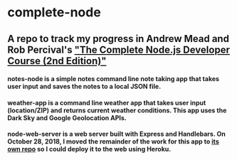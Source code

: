 # complete-node
## A repo to track my progress in Andrew Mead and Rob Percival's ["The Complete Node.js Developer Course (2nd Edition)"](https://www.udemy.com/the-complete-nodejs-developer-course-2/ "The Complete Node.js Developer Course")

#### notes-node is a simple notes command line note taking app that takes user input and saves the notes to a local JSON file.

#### weather-app is a command line weather app that takes user input (location/ZIP) and returns current weather conditions. This app uses the Dark Sky and Google Geolocation APIs.

#### node-web-server is a web server built with Express and Handlebars. On October 28, 2018, I moved the remainder of the work for this app to [its own repo](https://github.com/morristaylor/node-web-server) so I could deploy it to the web using Heroku.
